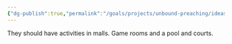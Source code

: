 ```yaml
---
{"dg-publish":true,"permalink":"/goals/projects/unbound-preaching/ideas/activity-malls/","created":"Sep 22, 2018, 1:09 PM"}
---
```



They should have activities in malls. Game rooms and a pool and courts.


